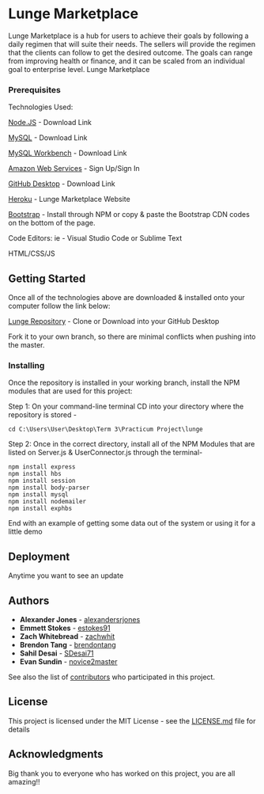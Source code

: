# Lunge Marketplace

Lunge Marketplace is a hub for users to achieve their goals by following a daily regimen that will suite their needs. 
The sellers will provide the regimen that the clients can follow to get the desired outcome.
The goals can range from improving health or finance, and it can be scaled from an individual goal to enterprise level.
Lunge Marketplace  


### Prerequisites

Technologies Used:


[Node.JS](https://nodejs.org/en/download/) - Download Link

[MySQL](https://dev.mysql.com/downloads/installer/) - Download Link

[MySQL Workbench](https://dev.mysql.com/downloads/workbench/) - Download Link

[Amazon Web Services](https://aws.amazon.com/) - Sign Up/Sign In

[GitHub Desktop](https://desktop.github.com/) - Download Link

[Heroku](https://lunge-2.herokuapp.com) - Lunge Marketplace Website

[Bootstrap](https://getbootstrap.com/) -  Install through NPM or copy & paste the Bootstrap CDN codes on the bottom of the page.

Code Editors: ie - Visual Studio Code or Sublime Text

HTML/CSS/JS


## Getting Started
Once all of the technologies above are downloaded & installed onto your computer follow the link below:

[Lunge Repository](https://github.com/alexandersrjones/lunge) - Clone or Download into your GitHub Desktop

Fork it to your own branch, so there are minimal conflicts when pushing into the master.


### Installing

Once the repository is installed in your working branch, install the NPM modules that are used for this project:


Step 1: On your command-line terminal CD into your directory where the repository is stored - 

```
cd C:\Users\User\Desktop\Term 3\Practicum Project\lunge
```

Step 2: Once in the correct directory, install all of the NPM Modules that are listed on Server.js & UserConnector.js through the terminal- 

```
npm install express
npm install hbs
npm install session
npm install body-parser
npm install mysql
npm install nodemailer
npm install exphbs
```

End with an example of getting some data out of the system or using it for a little demo


## Deployment

Anytime you want to see an update 

## Authors

* **Alexander Jones** - [alexandersrjones](https://github.com/alexandersrjones)
* **Emmett Stokes** - [estokes91](https://github.com/estokes91)
* **Zach Whitebread** - [zachwhit](https://github.com/zachwhit)
* **Brendon Tang** - [brendontang](https://github.com/brendontang)
* **Sahil Desai** - [SDesai71](https://github.com/SDesai71)
* **Evan Sundin** - [novice2master](https://github.com/novice2master)


See also the list of [contributors](https://github.com/your/project/contributors) who participated in this project.

## License

This project is licensed under the MIT License - see the [LICENSE.md](LICENSE.md) file for details

## Acknowledgments

Big thank you to everyone who has worked on this project, you are all amazing!! 
